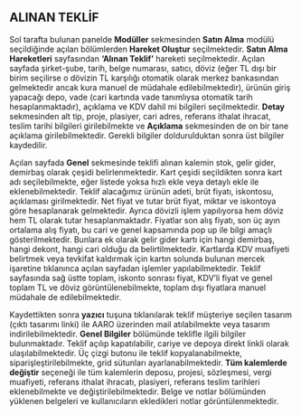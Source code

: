 ## ALINAN TEKLİF
Sol tarafta bulunan panelde **Modüller** sekmesinden **Satın Alma** modülü seçildiğinde açılan bölümlerden **Hareket Oluştur** seçilmektedir. **Satın Alma Hareketleri** sayfasından **‘Alınan Teklif’** hareketi seçilmektedir. Açılan sayfada şirket-şube, tarih, belge numarası, satıcı, döviz (eğer TL dışı bir birim seçilirse o dövizin TL karşılığı otomatik olarak merkez bankasından gelmektedir ancak kura manuel de müdahale edilebilmektedir), ürünün giriş yapacağı depo, vade (cari kartında vade tanımlıysa otomatik tarih hesaplanmaktadır), açıklama ve KDV dahil mi bilgileri seçilmektedir. **Detay** sekmesinden alt tip, proje, plasiyer, cari adres, referans ithalat ihracat, teslim tarihi bilgileri girilebilmekte ve **Açıklama** sekmesinden de on bir tane açıklama girilebilmektedir. Gerekli bilgiler doldurulduktan sonra üst bilgiler kaydedilir. 


Açılan sayfada **Genel** sekmesinde teklifi alınan kalemin stok, gelir gider, demirbaş olarak çeşidi belirlenmektedir. Kart çeşidi seçildikten sonra kart adı seçilebilmekte, eğer listede yoksa hızlı ekle veya detaylı ekle ile eklenebilmektedir. Teklif alacağımız ürünün adeti, brüt fiyatı, iskontosu, açıklaması girilmektedir. Net fiyat ve tutar brüt fiyat, miktar ve iskontoya göre hesaplanarak gelmektedir. Ayrıca dövizli işlem yapılıyorsa hem döviz hem TL olarak tutar hesaplanmaktadır. Fiyatlar son alış fiyatı, son üç ayın ortalama alış fiyatı, bu cari ve genel kapsamında pop up ile bilgi amaçlı gösterilmektedir. Bunlara ek olarak gelir gider kartı için hangi demirbaş, hangi dekont, hangi cari olduğu da belirtilmektedir. Kartlarda KDV muafiyeti belirtmek veya tevkifat kaldırmak için kartın solunda bulunan mercek işaretine tıklanınca açılan sayfadan işlemler yapılabilmektedir. Teklif sayfasında sağ üstte toplam, iskonto sonrası fiyat, KDV’li fiyat ve genel toplam TL ve döviz görüntülenebilmekte, toplam dışı fiyatlara manuel müdahale de edilebilmektedir. 


Kaydettikten sonra **yazıcı** tuşuna tıklanılarak teklif müşteriye seçilen tasarım (çıktı tasarımı linki) ile AARO üzerinden mail atılabilmekte veya tasarım indirilebilmektedir. **Genel Bilgiler** bölümünde teklifle ilgili bilgiler bulunmaktadır. Teklif açılıp kapatılabilir, cariye ve depoya direkt linkli olarak ulaşılabilmektedir. Üç çizgi butonu ile teklif kopyalanabilmekte, siparişleştirilebilmekte, grid sütunları ayarlanabilmektedir. **Tüm kalemlerde değiştir** seçeneği ile tüm kalemlerin deposu, projesi, sözleşmesi, vergi muafiyeti, referans ithalat ihracatı, plasiyeri, referans teslim tarihleri eklenebilmekte ve değiştirilebilmektedir. Belge ve notlar bölümünden yüklenen belgeleri ve kullanıcıların ekledikleri notlar görüntülenmektedir. 
